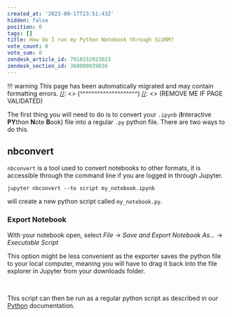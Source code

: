 ```yaml
---
created_at: '2023-09-17T23:51:43Z'
hidden: false
position: 0
tags: []
title: How do I run my Python Notebook through SLURM?
vote_count: 0
vote_sum: 0
zendesk_article_id: 7918332923023
zendesk_section_id: 360000039036
---
```




[//]: <> (REMOVE ME IF PAGE VALIDATED)
[//]: <> (vvvvvvvvvvvvvvvvvvvv)
!!! warning
    This page has been automatically migrated and may contain formatting errors.
[//]: <> (^^^^^^^^^^^^^^^^^^^^)
[//]: <> (REMOVE ME IF PAGE VALIDATED)

The first thing you will need to do is to convert your `.ipynb`
(**I**nteractive **PY**thon **N**ote **B**ook) file into a regular `.py`
python file. There are two ways to do this.

## nbconvert

`nbconvert` is a tool used to convert notebooks to other formats, it is
accessible through the command line if you are logged in through
Jupyter.

``` sl
jupyter nbconvert --to script my_notebook.ipynb 
```

will create a new python script called `my_notebook.py`.

### Export Notebook

With your notebook open, select *File* -&gt; *Save and Export Notebook
As...* -&gt; *Executable Script*

This option might be less convenient as the exporter saves the python
file to your local computer, meaning you will have to drag it back into
the file explorer in Jupyter from your downloads folder.

 

This script can then be run as a regular python script as described in
our
[Python](../../../Scientific_Computing/Supported_Applications/Python)
documentation.